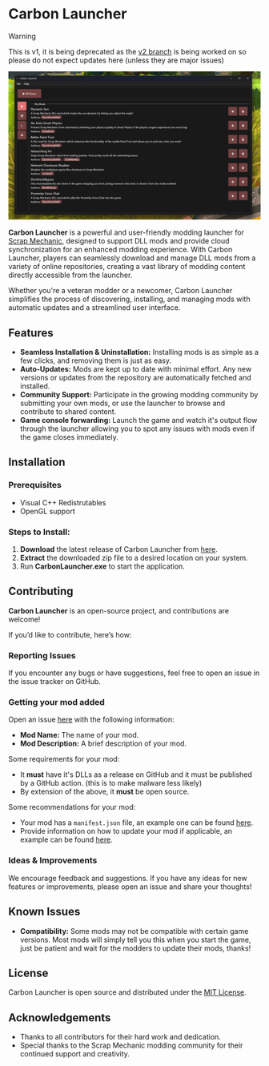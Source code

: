 # Carbon Launcher

> [!WARNING]
> This is v1, it is being deprecated as the [v2 branch](https://github.com/ScrappySM/CarbonLauncher/tree/v2) is being worked on so please do not expect updates here (unless they are major issues)

![Carbon Launcher](screenshot.png)

**Carbon Launcher** is a powerful and user-friendly modding launcher for [Scrap Mechanic](https://www.scrapmechanic.com/), designed to support DLL mods and provide cloud synchronization for an enhanced modding experience. With Carbon Launcher, players can seamlessly download and manage DLL mods from a variety of online repositories, creating a vast library of modding content directly accessible from the launcher.

Whether you're a veteran modder or a newcomer, Carbon Launcher simplifies the process of discovering, installing, and managing mods with automatic updates and a streamlined user interface.

## Features

- **Seamless Installation & Uninstallation:** Installing mods is as simple as a few clicks, and removing them is just as easy.
- **Auto-Updates:** Mods are kept up to date with minimal effort. Any new versions or updates from the repository are automatically fetched and installed.
- **Community Support:** Participate in the growing modding community by submitting your own mods, or use the launcher to browse and contribute to shared content.
- **Game console forwarding:** Launch the game and watch it's output flow through the launcher allowing you to spot any issues with mods even if the game closes immediately.

## Installation

### Prerequisites

- Visual C++ Redistrutables
- OpenGL support

### Steps to Install:

1. **Download** the latest release of Carbon Launcher from [here](https://github.com/ScrappySM/CarbonLauncher/releases/latest).
2. **Extract** the downloaded zip file to a desired location on your system.
3. Run **CarbonLauncher.exe** to start the application.

## Contributing

**Carbon Launcher** is an open-source project, and contributions are welcome!

If you’d like to contribute, here’s how:

### Reporting Issues
If you encounter any bugs or have suggestions, feel free to open an issue in the issue tracker on GitHub.

### Getting your mod added
Open an issue [here](https://github.com/ScrappySM/CarbonRepo/issues) with the following information:
- **Mod Name:** The name of your mod.
- **Mod Description:** A brief description of your mod.

Some requirements for your mod:
- It **must** have it's DLLs as a release on GitHub and it must be published by a GitHub action. (this is to make malware less likely)
- By extension of the above, it **must** be open source.

Some recommendations for your mod:
- Your mod has a `manifest.json` file, an example one can be found [here](https://github.com/ScrappySM/ModTemplate/blob/main/manifest.json).
- Provide information on how to update your mod if applicable, an example can be found [here](https://github.com/ScrappySM/DevCheckBypass/blob/main/dllmain.cpp).

### Ideas & Improvements
We encourage feedback and suggestions. If you have any ideas for new features or improvements, please open an issue and share your thoughts!

## Known Issues

- **Compatibility:** Some mods may not be compatible with certain game versions. Most mods will simply tell you this when you start the game, just be patient and wait for the modders to update their mods, thanks!

## License

Carbon Launcher is open source and distributed under the [MIT License](LICENSE).

## Acknowledgements

- Thanks to all contributors for their hard work and dedication.
- Special thanks to the Scrap Mechanic modding community for their continued support and creativity.
